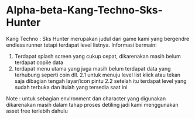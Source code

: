 # Alpha-beta-Kang-Techno-Sks-Hunter

Kang Techno : Sks Hunter merupakan judul dari game kami yang bergendre endless runner tetapi terdapat level listnya.
Informasi bermain:
1. Terdapat splash screen yang cukup cepat, dikarenakan masih belum terdapat copile data
2. terdapat menu utama yang juga masih belum terdapat data yang terhubung seperti coin dll.
2.1 untuk menuju level list klick atau tekan saja dibagian tengah layar/icon pintu
2.2 setelah itu terdapat level yang sudah terbuka dan itulah yang tersedia saat ini

Note : untuk sebagian environment dan character yang digunakan dikarenakan masih dalam tahap proses detiling jadi kami menggunakan asset free terlebih dahulu
